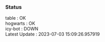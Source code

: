 ### Status


table : OK  
hogwarts : OK  
icy-bot : DOWN  
Latest Update : 2023-07-03 15:09:26.957919

